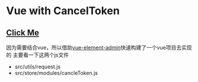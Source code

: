 # Vue with CancelToken
## [Click Me](https://github.com/JA-Coding-J/vue-element-admin)
因为需要结合vue，所以借助[vue-element-admin](https://github.com/PanJiaChen/vue-element-admin)快速构建了一个vue项目去实现的
主要看一下这两个js文件
- src/utils/request.js
- src/store/modules/cancleToken.js